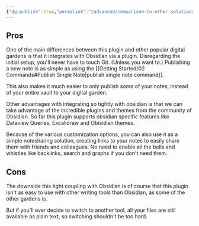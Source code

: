 ```yaml
---
{"dg-publish":true,"permalink":"/advanced/comparison-to-other-solutions/"}
---
```


## Pros
One of the main differences between this plugin and other popular digital gardens is that it integrates with Obsidian via a plugin. Disregarding the initial setup, you'll never have to touch Git. (Unless you want to.) Publishing a new note is as simple as using the [[Getting Started/02 Commands#Publish Single Note\|publish single note command]]. 

This also makes it much easier to only publish *some* of your notes, instead of your entire vault to your digital garden. 

Other advantages with integrating so tightly with obsidian is that we can take advantage of the incredible plugins and themes from the community of Obsidian. So far this plugin supports obsidian specific features like Dataview Queries, Excalidraw and Obisidian themes.

Because of the various customization options, you can also use it as a simple notesharing solution, creating links to your notes to easily share them with friends and colleagues. No need to enable all the bells and whistles like backlinks, search and graphs if you don't need them.

## Cons
The downside this tight coupling with Obsidian is of course that this plugin isn't as easy to use with other writing tools than Obsidian, as some of the other gardens is. 

But if you'll ever decide to switch to another tool, all your files are still available as plain text, so switching shouldn't be too hard. 



